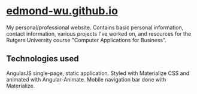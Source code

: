 # [edmond-wu.github.io](https://edmond-wu.github.io)
My personal/professional website. Contains basic personal information, contact information, various projects I've worked on, and resources for the Rutgers University course "Computer Applications for Business".

## Technologies used
AngularJS single-page, static application. Styled with Materialize CSS and animated with Angular-Animate. Mobile navigation bar done with Materialize.

